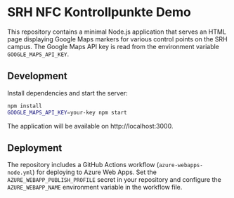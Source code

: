 # SRH NFC Kontrollpunkte Demo

This repository contains a minimal Node.js application that serves an HTML
page displaying Google Maps markers for various control points on the SRH
campus. The Google Maps API key is read from the environment variable
`GOOGLE_MAPS_API_KEY`.

## Development

Install dependencies and start the server:

```bash
npm install
GOOGLE_MAPS_API_KEY=your-key npm start
```

The application will be available on http://localhost:3000.

## Deployment

The repository includes a GitHub Actions workflow (`azure-webapps-node.yml`)
for deploying to Azure Web Apps. Set the `AZURE_WEBAPP_PUBLISH_PROFILE`
secret in your repository and configure the `AZURE_WEBAPP_NAME` environment
variable in the workflow file.
